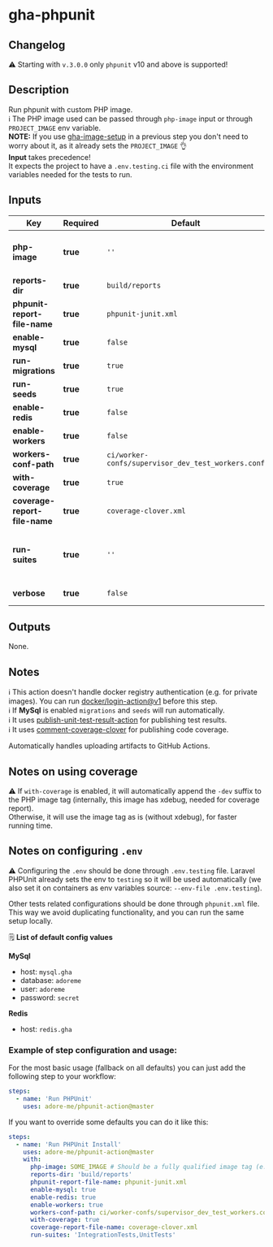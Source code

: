 # gha-phpunit

## Changelog

:warning: Starting with `v.3.0.0` only `phpunit` v10 and above is supported!

## Description
Run phpunit with custom PHP image.  
ℹ The PHP image used can be passed through `php-image` input or through `PROJECT_IMAGE` env variable.  
**NOTE:** If you use [gha-image-setup](https://github.com/adore-me/gha-image-setup) in a previous step you don't need to worry about it, as it already sets the `PROJECT_IMAGE` 👌    
**Input** takes precedence!  
It expects the project to have a `.env.testing.ci` file with the environment variables needed for the tests to run.

## Inputs
| Key                           | Required | Default                                            | Description                                                                                               |
|-------------------------------|----------|----------------------------------------------------|-----------------------------------------------------------------------------------------------------------|
| **php-image**                 | **true** | `''`                                               | PHP image to use (fully qualified image address. ex: quay.io/adoreme/nginx-fpm-alpine:v0.0.1).            |
| **reports-dir**               | **true** | `build/reports`                                    | Report files directory (no trailing `/`).                                                                 |
| **phpunit-report-file-name**  | **true** | `phpunit-junit.xml`                                | PHPUnit report file name.                                                                                 |
| **enable-mysql**              | **true** | `false`                                            | Enable/disable MySql deploy.                                                                              |
| **run-migrations**            | **true** | `true`                                             | Run migrations. Disabled if `enable-mysql: false`.                                                        |
| **run-seeds**                 | **true** | `true`                                             | Run seeds. Disabled if `enable-mysql: false`.                                                             |
| **enable-redis**              | **true** | `false`                                            | Enable/disable Redis deploy.                                                                              |
| **enable-workers**            | **true** | `false`                                            | Enable/disable workers in PHP container.                                                                  |
| **workers-conf-path**         | **true** | `ci/worker-confs/supervisor_dev_test_workers.conf` | File path for supervisor config.                                                                          |
| **with-coverage**             | **true** | `true`                                             | Run also code coverage when running unit tests.                                                           |
| **coverage-report-file-name** | **true** | `coverage-clover.xml`                              | Code coverage report file name.                                                                           |
| **run-suites**                | **true** | `''`                                               | Run specific suites. Pass suites as a comma separated list, no spaces (e.g. "UnitTests,IntegrationTests") |
| **verbose**                   | **true** | `false`                                            | Run PHPUnit in verbose mode                                                                               |

## Outputs
None.

## Notes
ℹ This action doesn't handle docker registry authentication (e.g. for private images).
You can run [docker/login-action@v1](https://github.com/docker/login-action) before this step.  
ℹ If **MySql** is enabled `migrations` and `seeds` will run automatically.  
ℹ It uses [publish-unit-test-result-action](https://github.com/EnricoMi/publish-unit-test-result-action) for publishing test results.  
ℹ It uses [comment-coverage-clover](https://github.com/lucassabreu/comment-coverage-clover) for publishing code coverage.

Automatically handles uploading artifacts to GitHub Actions.

## Notes on using coverage
⚠ If `with-coverage` is enabled, it will automatically append the `-dev` suffix to the PHP image tag (internally, this image has xdebug, needed for coverage report).  
Otherwise, it will use the image tag as is (without xdebug), for faster running time.

## Notes on configuring `.env`
⚠ Configuring the `.env` should be done through `.env.testing` file. 
Laravel PHPUnit already sets the env to `testing` so it will be used automatically (we also set it on containers as env variables source: `--env-file .env.testing`). 

Other tests related configurations should be done through `phpunit.xml` file.   
This way we avoid duplicating functionality, and you can run the same setup locally.

🗒 **List of default config values**

**MySql**
- host: `mysql.gha`
- database: `adoreme`
- user: `adoreme`
- password: `secret`

**Redis**
- host: `redis.gha`

### Example of step configuration and usage:

For the most basic usage (fallback on all defaults) you can just add the following step to your workflow:

```yaml
steps:
  - name: 'Run PHPUnit'
    uses: adore-me/phpunit-action@master
```

If you want to override some defaults you can do it like this:

```yaml
steps:
  - name: 'Run PHPUnit Install'
    uses: adore-me/phpunit-action@master
    with:
      php-image: SOME_IMAGE # Should be a fully qualified image tag (e.g. `quay.io/adore-me/nginx-fpm-alpine:php-7.4.3-c2-v1.1.1`)
      reports-dir: 'build/reports'
      phpunit-report-file-name: phpunit-junit.xml
      enable-mysql: true
      enable-redis: true
      enable-workers: true
      workers-conf-path: ci/worker-confs/supervisor_dev_test_workers.conf
      with-coverage: true
      coverage-report-file-name: coverage-clover.xml
      run-suites: 'IntegrationTests,UnitTests'
```
